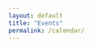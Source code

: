 ```yaml
---
layout: default
title: "Events"
permalink: /calendar/
---
```


<script src="https://code.jquery.com/jquery-3.1.1.min.js"></script>
<script type="text/javascript" src="/scripts/moment.min.js"></script>
<script src="//cdnjs.cloudflare.com/ajax/libs/fullcalendar/3.2.0/fullcalendar.min.js"></script>
<link rel="stylesheet" href="//cdnjs.cloudflare.com/ajax/libs/fullcalendar/3.2.0/fullcalendar.min.css">
<link rel="stylesheet" media="print" href="//cdnjs.cloudflare.com/ajax/libs/fullcalendar/3.2.0/fullcalendar.print.css">

<script>

$(document).ready(function() {

	$('#calendar').fullCalendar({
		events:
[
{
		"title":"padding",
		"start": "0",
		"end": "1"
}
{% for event in site.posts %}
{% if event.layout == "event" %}
	,{
		"title":"{{event.title}}",
		"start": "{{ event.event_start | date_to_xmlschema }}",
		"end": "{{ event.event_end | date_to_xmlschema }}",
		"url":"{{site.url}}{{event.url}}"
	}
{% endif %}
{% endfor%}
{% for eventt in site.ex_events %}
	,{
		"title":"{{eventt.title}}",
		"start": "{{ eventt.event_start | date_to_xmlschema }}",
		"end": "{{ eventt.event_end | date_to_xmlschema }}",
		"url":"{{eventt.event_url}}"
	}
{% endfor%}
],
    timezone: 'UTC',
    timeFormat: 'H:mm',
    defaultView: 'listMonth',
    header: {
  left:   'title',
  center: 'month,agendaWeek,listMonth',
  right:  'today prev,next'
}
	})

if ($(window).width() < 960) {
  $('#calendar').fullCalendar('option', 'aspectRatio', 0.8);
}
if ($(window).width() > 960) {
  $('#calendar').fullCalendar('option', 'aspectRatio', 1.35);
}

});

</script>

<div style="padding-top: 10px" id="calendar"></div>
